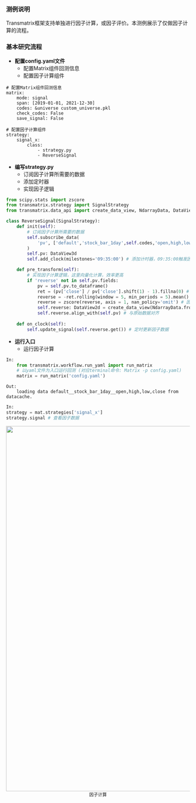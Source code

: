 ### 测例说明
Transmatrix框架支持单独进行因子计算，或因子评价。本测例展示了仅做因子计算的流程。

### 基本研究流程
- <b> 配置config.yaml文件 </b>
  - 配置Matrix组件回测信息
  - 配置因子计算组件

```text
# 配置Matrix组件回测信息
matrix:
    mode: signal
    span: [2019-01-01, 2021-12-30]
    codes: &universe custom_universe.pkl
    check_codes: False
    save_signal: False

# 配置因子计算组件
strategy:
    signal_x:
        class: 
            - strategy.py
            - ReverseSignal
```

- <b> 编写strategy.py </b>
  - 订阅因子计算所需要的数据
  - 添加定时器
  - 实现因子逻辑
  
```python
from scipy.stats import zscore
from transmatrix.strategy import SignalStrategy
from transmatrix.data_api import create_data_view, NdarrayData, DataView3d, DataView2d

class ReverseSignal(SignalStrategy):
    def init(self):
        # 订阅因子计算所需要的数据
        self.subscribe_data(
            'pv', ['default','stock_bar_1day',self.codes,'open,high,low,close', 10]
        )
        self.pv: DataView3d
        self.add_clock(milestones='09:35:00') # 添加计时器，09:35:00触发因子计算

    def pre_transform(self):
        # 实现因子计算逻辑，这里向量化计算，效率更高
        if 'reverse' not in self.pv.fields:
            pv = self.pv.to_dataframe()
            ret = (pv['close'] / pv['close'].shift(1) - 1).fillna(0) # 计算日度收益率
            reverse = -ret.rolling(window = 5, min_periods = 5).mean().fillna(0) # 计算5日均值
            reverse = zscore(reverse, axis = 1, nan_policy='omit') # 因子截面标准化
            self.reverse: DataView2d = create_data_view(NdarrayData.from_dataframes(reverse)) # 将因子数据转换为DataView2d
            self.reverse.align_with(self.pv) # 与原始数据对齐
            
    def on_clock(self):
        self.update_signal(self.reverse.get()) # 定时更新因子数据
```

- <b> 运行入口 </b>
  - 运行因子计算
```python
In:
    from transmatrix.workflow.run_yaml import run_matrix
    # 以yaml文件为入口运行回测 (对应terminal命令: Matrix -p config.yaml)
    matrix = run_matrix('config.yaml')
```
```text
Out:
    loading data default__stock_bar_1day__open,high,low,close from datacache.
```
```python
In:
strategy = mat.strategies['signal_x']
strategy.signal # 查看因子数据
```
<div align=center>
<img width="1000" src="TransMatrixAPI文档/测例代码/pics/因子计算.png"/>
</div>
<div align=center style="font-size:12px">因子计算</div>
<br />